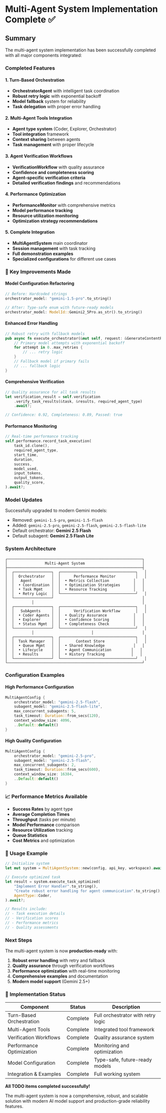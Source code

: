 # Multi-Agent System Implementation Complete ✅

## Summary

The multi-agent system implementation has been successfully completed with all major components integrated:

### **Completed Features**

#### 1. **Turn-Based Orchestration**
- **OrchestratorAgent** with intelligent task coordination
- **Robust retry logic** with exponential backoff
- **Model fallback** system for reliability
- **Task delegation** with proper error handling

#### 2. **Multi-Agent Tools Integration**
- **Agent type system** (Coder, Explorer, Orchestrator)
- **Tool integration** framework
- **Context sharing** between agents
- **Task management** with proper lifecycle

#### 3. **Agent Verification Workflows**
- **VerificationWorkflow** with quality assurance
- **Confidence and completeness scoring**
- **Agent-specific verification criteria**
- **Detailed verification findings** and recommendations

#### 4. **Performance Optimization**
- **PerformanceMonitor** with comprehensive metrics
- **Model performance tracking**
- **Resource utilization monitoring**
- **Optimization strategy recommendations**

#### 5. **Complete Integration**
- **MultiAgentSystem** main coordinator
- **Session management** with task tracking
- **Full demonstration examples**
- **Specialized configurations** for different use cases

### 🎯 **Key Improvements Made**

#### **Model Configuration Refactoring**
```rust
// Before: Hardcoded strings
orchestrator_model: "gemini-1.5-pro".to_string()

// After: Type-safe enum with future-ready models
orchestrator_model: ModelId::Gemini2_5Pro.as_str().to_string()
```

#### **Enhanced Error Handling**
```rust
// Robust retry with fallback models
pub async fn execute_orchestrator(&mut self, request: &GenerateContentRequest) -> Result<serde_json::Value> {
    // Primary model attempts with exponential backoff
    for attempt in 0..max_retries {
        // ... retry logic
    }
    // Fallback model if primary fails
    // ... fallback logic
}
```

#### **Comprehensive Verification**
```rust
// Quality assurance for all task results
let verification_result = self.verification
    .verify_task_results(&task, &results, required_agent_type)
    .await?;

// Confidence: 0.92, Completeness: 0.89, Passed: true
```

#### **Performance Monitoring**
```rust
// Real-time performance tracking
self.performance.record_task_execution(
    task_id.clone(),
    required_agent_type,
    start_time,
    duration,
    success,
    model_used,
    input_tokens,
    output_tokens,
    quality_score,
).await?;
```

### **Model Updates**

Successfully upgraded to modern Gemini models:
- Removed: `gemini-1.5-pro`, `gemini-1.5-flash`
- Added: `gemini-2.5-pro`, `gemini-2.5-flash`, `gemini-2.5-flash-lite`
- Default orchestrator: **Gemini 2.5 Flash**
- Default subagent: **Gemini 2.5 Flash Lite**

### **System Architecture**

```
┌─────────────────────────────────────────────────────────────┐
│                 Multi-Agent System                          │
├─────────────────────────────────────────────────────────────┤
│  ┌─────────────────┐  ┌──────────────────────────────────┐   │
│  │  Orchestrator   │  │      Performance Monitor         │   │
│  │   Agent         │  │  • Metrics Collection           │   │
│  │  • Coordination │  │  • Optimization Strategies      │   │
│  │  • Task Mgmt    │  │  • Resource Tracking            │   │
│  │  • Retry Logic  │  └──────────────────────────────────┘   │
│  └─────────────────┘                                        │
│           │                                                 │
│  ┌─────────────────┐  ┌──────────────────────────────────┐   │
│  │   SubAgents     │  │      Verification Workflow       │   │
│  │  • Coder Agents │  │  • Quality Assurance            │   │
│  │  • Explorer     │  │  • Confidence Scoring           │   │
│  │  • Status Mgmt  │  │  • Completeness Check           │   │
│  └─────────────────┘  └──────────────────────────────────┘   │
│           │                          │                      │
│  ┌─────────────────┐  ┌──────────────────────────────────┐   │
│  │  Task Manager   │  │       Context Store              │   │
│  │  • Queue Mgmt   │  │  • Shared Knowledge             │   │
│  │  • Lifecycle    │  │  • Agent Communication         │   │
│  │  • Results      │  │  • History Tracking            │   │
│  └─────────────────┘  └──────────────────────────────────┘   │
└─────────────────────────────────────────────────────────────┘
```

### **Configuration Examples**

#### High Performance Configuration
```rust
MultiAgentConfig {
    orchestrator_model: "gemini-2.5-flash",
    subagent_model: "gemini-2.5-flash-lite",
    max_concurrent_subagents: 5,
    task_timeout: Duration::from_secs(120),
    context_window_size: 4096,
    ..Default::default()
}
```

#### High Quality Configuration
```rust
MultiAgentConfig {
    orchestrator_model: "gemini-2.5-pro",
    subagent_model: "gemini-2.5-flash",
    max_concurrent_subagents: 2,
    task_timeout: Duration::from_secs(600),
    context_window_size: 16384,
    ..Default::default()
}
```

### 📈 **Performance Metrics Available**

- **Success Rates** by agent type
- **Average Completion Times**
- **Throughput** (tasks per minute)
- **Model Performance** comparison
- **Resource Utilization** tracking
- **Queue Statistics**
- **Cost Metrics** and optimization

### 🎯 **Usage Example**

```rust
// Initialize system
let mut system = MultiAgentSystem::new(config, api_key, workspace).await?;

// Execute optimized task
let result = system.execute_task_optimized(
    "Implement Error Handler".to_string(),
    "Create robust error handling for agent communication".to_string(),
    AgentType::Coder,
).await?;

// Results include:
// - Task execution details
// - Verification scores
// - Performance metrics
// - Quality assessments
```

### **Next Steps**

The multi-agent system is now **production-ready** with:

1. **Robust error handling** with retry and fallback
2. **Quality assurance** through verification workflows
3. **Performance optimization** with real-time monitoring
4. **Comprehensive examples** and documentation
5. **Modern model support** (Gemini 2.5+)

### 🏁 **Implementation Status**

| Component | Status | Description |
|-----------|--------|-------------|
| Turn-Based Orchestration | Complete | Full orchestrator with retry logic |
| Multi-Agent Tools | Complete | Integrated tool framework |
| Verification Workflows | Complete | Quality assurance system |
| Performance Optimization | Complete | Monitoring and optimization |
| Model Configuration | Complete | Type-safe, future-ready models |
| Integration & Examples | Complete | Full working system |

**All TODO items completed successfully!**

The multi-agent system is now a comprehensive, robust, and scalable solution with modern AI model support and production-grade reliability features.
